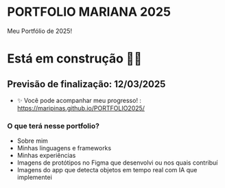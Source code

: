 # PORTFOLIO MARIANA 2025
Meu Portfólio de 2025! 

# Está em construção 🔨😄 
## Previsão de finalização: 12/03/2025

- ✨ Você pode acompanhar meu progresso! : https://maripinas.github.io/PORTFOLIO2025/

### O que terá nesse portfolio?
- Sobre mim
- Minhas linguagens e frameworks
- Minhas experiências
- Imagens de protótipos no Figma que desenvolvi ou nos quais contribuí
- Imagens do app que detecta objetos em tempo real com IA que implementei


  
